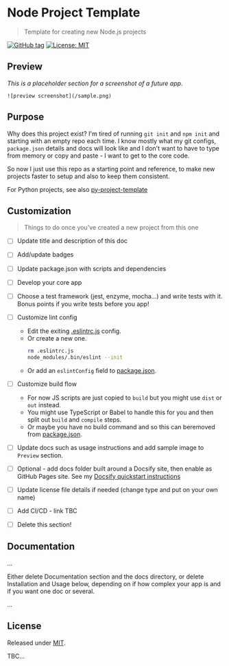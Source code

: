 # Node Project Template
> Template for creating new Node.js projects

[![GitHub tag](https://img.shields.io/github/tag/MichaelCurrin/node-project-template)](https://github.com/MichaelCurrin/preact-quickstart/tags/)
[![License: MIT](https://img.shields.io/badge/License-MIT-blue)](#license)


## Preview

_This is a placeholder section for a screenshot of a future app_.

    ![preview screenshot](/sample.png)


## Purpose

Why does this project exist? I'm tired of running `git init` and `npm init` and starting with an empty repo each time.  I know mostly what my git configs, `package.json` details and docs will look like and I don't want to have to type from memory or copy and paste - I want to get to the core code.

So now I just use this repo as a starting point and reference, to make new projects faster to setup and also to keep them consistent.

For Python projects, see also [py-project-template](https://github.com/MichaelCurrin/py-project-template)


## Customization
> Things to do once you've created a new project from this one

- [ ] Update title and description of this doc
- [ ] Add/update badges
- [ ] Update package.json with scripts and dependencies
- [ ] Develop your core app
- [ ] Choose a test framework (jest, enzyme, mocha...) and write tests with it. Bonus points if you write tests before you app!
- [ ] Customize lint config
    - Edit the exiting [.eslintrc.js](/.eslintrc.js) config.
    - Or create a new one.
        ```sh
        rm .eslintrc.js
        node_modules/.bin/eslint --init
        ```
    - Or add an `eslintConfig` field to [package.json](/package.json).
- [ ] Customize build flow
    - For now JS scripts are just copied to `build` but you might use `dist` or `out` instead.
    - You might use TypeScript or Babel to handle this for you and then split out `build` and `compile` steps.
    - Or maybe you have no build command and so this can beremoved from [package.json](/package.json).
- [ ] Update docs such as usage instructions and add sample image to `Preview` section.
- [ ] Optional - add docs folder built around a Docsify site, then enable as GitHub Pages site. See my [Docsify quickstart instructions](https://github.com/MichaelCurrin/docsify-js-template#b-add-docsify-to-an-existing-projects-docs-directory)
- [ ] Update license file details if needed (change type and put on your own name)
- [ ] Add CI/CD - link TBC
- [ ] Delete this section!


## Documentation

...


Either delete Documentation section and the docs directory, or delete Installation and Usage below, depending on if how complex your app is and if you want one doc or several.

...


## License

Released under [MIT](/LICENSE).

TBC...
